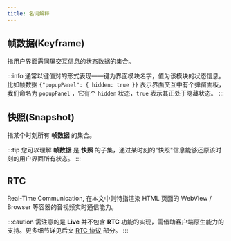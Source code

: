 ```yaml
---
title: 名词解释
---
```


## 帧数据(Keyframe)

指用户界面需同屏交互信息的状态数据的集合。

:::info
通常以键值对的形式表现——键为界面模块名字，值为该模块的状态信息。  
比如帧数据 `{"popupPanel": { hidden: true }}` 表示界面交互中有个弹窗面板，我们命名为 `popupPanel` ，它有个 `hidden` 状态，`true` 表示其正处于隐藏状态。
:::

## 快照(Snapshot)

指某个时刻所有 **帧数据** 的集合。

:::tip
您可以理解 **帧数据** 是 **快照** 的子集，通过某时刻的"快照"信息能够还原该时刻的用户界面所有状态。
:::

## RTC

Real-Time Communication, 在本文中则特指渲染 HTML 页面的 WebView / Browser 等容器的音视频实时通信能力。

:::caution
需注意的是 **Live** 并不包含 **RTC** 功能的实现，需借助客户端原生能力的支持。更多细节详见后文 [RTC 协议](#rtc-协议) 部分。
:::
